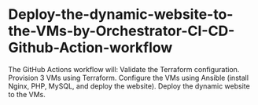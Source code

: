 # Deploy-the-dynamic-website-to-the-VMs-by-Orchestrator-CI-CD-Github-Action-workflow
The GitHub Actions workflow will:  Validate the Terraform configuration.  Provision 3 VMs using Terraform.  Configure the VMs using Ansible (install Nginx, PHP, MySQL, and deploy the website).  Deploy the dynamic website to the VMs.
